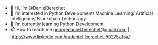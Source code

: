 - 👋 Hi, I’m @DanielBerechet
- 👀 I’m interested in Python Development/ Machine Learning/ Artificial Intelligence/ Blockchain Technology
- 🌱 I’m currently learning Python Development
- 📫 How to reach me georgedaniel.berechet@gmail.com | https://www.linkedin.com/in/daniel-berechet-50275a15a/
